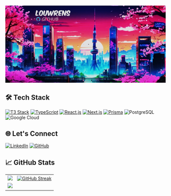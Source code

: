 ![Profile Banner](https://github.com/LouwrensSwart/LouwrensSwart/blob/develop/GH_Banner.jpg)

## 🛠 Tech Stack

[![T3 Stack](https://img.shields.io/badge/-T3%20Stack-blue?style=for-the-badge&logo=typescript&logoColor=white)](https://create.t3.gg/)
[![TypeScript](https://img.shields.io/badge/-typescript-3178C6?style=for-the-badge&logo=TypeScript&logoColor=white)](https://www.typescriptlang.org/)
[![React.js](https://img.shields.io/badge/-react-57C2DA?style=for-the-badge&logo=react&logoColor=white)](https://react.dev/)
[![Next.js](https://img.shields.io/badge/-Next.js-black?style=for-the-badge&logo=next.js)](https://nextjs.org/)
[![Prisma](https://img.shields.io/badge/-Prisma-2D3748?style=for-the-badge&logo=prisma&logoColor=white)](https://www.prisma.io/)
![PostgreSQL](https://img.shields.io/badge/-PostgreSQL-4169E1?style=for-the-badge&logo=postgresql&logoColor=white)
![Google Cloud](https://img.shields.io/badge/-Google%20Cloud-blue?style=for-the-badge&logo=google-cloud&logoColor=white)

## 🌐 Let's Connect

[![LinkedIn](https://img.shields.io/badge/-LinkedIn-blue?style=for-the-badge&logo=linkedin&logoColor=white)](https://www.linkedin.com/in/louwrens-swart-13982345/)
[![GitHub](https://img.shields.io/badge/-GitHub-333?style=for-the-badge&logo=github&logoColor=white)](https://github.com/LouwrensSwart/)

## 📈 GitHub Stats

<table align="center">
  <tr>
    <td>
      <a href="https://github.com/LouwrensSwart/"><img width="100%" src="https://github-readme-stats.vercel.app/api?username=LouwrensSwart&show_icons=true&theme=dracula&hide_border=true" /></a>
    </td>
    <td>
      <a href="https://github.com/LouwrensSwart/"><img src="https://github-readme-streak-stats.herokuapp.com?user=LouwrensSwart&theme=dracula&hide_border=true" alt="GitHub Streak" /></a>
    </td>
  </tr>
  <tr>
    <td colspan="2">
      <img width="100%" src="https://github-readme-activity-graph.vercel.app/graph?username=LouwrensSwart&theme=rogue&area=true&hide_border=true" />
    </td>
  </tr>
</table>
